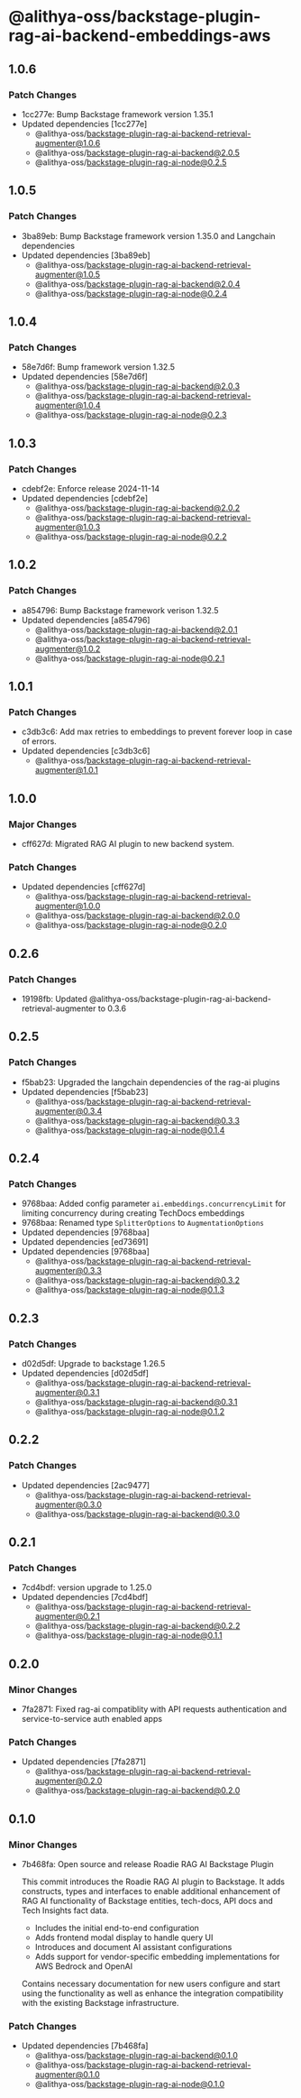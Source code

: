 # @alithya-oss/backstage-plugin-rag-ai-backend-embeddings-aws

## 1.0.6

### Patch Changes

- 1cc277e: Bump Backstage framework version 1.35.1
- Updated dependencies [1cc277e]
  - @alithya-oss/backstage-plugin-rag-ai-backend-retrieval-augmenter@1.0.6
  - @alithya-oss/backstage-plugin-rag-ai-backend@2.0.5
  - @alithya-oss/backstage-plugin-rag-ai-node@0.2.5

## 1.0.5

### Patch Changes

- 3ba89eb: Bump Backstage framework version 1.35.0 and Langchain dependencies
- Updated dependencies [3ba89eb]
  - @alithya-oss/backstage-plugin-rag-ai-backend-retrieval-augmenter@1.0.5
  - @alithya-oss/backstage-plugin-rag-ai-backend@2.0.4
  - @alithya-oss/backstage-plugin-rag-ai-node@0.2.4

## 1.0.4

### Patch Changes

- 58e7d6f: Bump framework version 1.32.5
- Updated dependencies [58e7d6f]
  - @alithya-oss/backstage-plugin-rag-ai-backend@2.0.3
  - @alithya-oss/backstage-plugin-rag-ai-backend-retrieval-augmenter@1.0.4
  - @alithya-oss/backstage-plugin-rag-ai-node@0.2.3

## 1.0.3

### Patch Changes

- cdebf2e: Enforce release 2024-11-14
- Updated dependencies [cdebf2e]
  - @alithya-oss/backstage-plugin-rag-ai-backend@2.0.2
  - @alithya-oss/backstage-plugin-rag-ai-backend-retrieval-augmenter@1.0.3
  - @alithya-oss/backstage-plugin-rag-ai-node@0.2.2

## 1.0.2

### Patch Changes

- a854796: Bump Backstage framework verison 1.32.5
- Updated dependencies [a854796]
  - @alithya-oss/backstage-plugin-rag-ai-backend@2.0.1
  - @alithya-oss/backstage-plugin-rag-ai-backend-retrieval-augmenter@1.0.2
  - @alithya-oss/backstage-plugin-rag-ai-node@0.2.1

## 1.0.1

### Patch Changes

- c3db3c6: Add max retries to embeddings to prevent forever loop in case of errors.
- Updated dependencies [c3db3c6]
  - @alithya-oss/backstage-plugin-rag-ai-backend-retrieval-augmenter@1.0.1

## 1.0.0

### Major Changes

- cff627d: Migrated RAG AI plugin to new backend system.

### Patch Changes

- Updated dependencies [cff627d]
  - @alithya-oss/backstage-plugin-rag-ai-backend-retrieval-augmenter@1.0.0
  - @alithya-oss/backstage-plugin-rag-ai-backend@2.0.0
  - @alithya-oss/backstage-plugin-rag-ai-node@0.2.0

## 0.2.6

### Patch Changes

- 19198fb: Updated @alithya-oss/backstage-plugin-rag-ai-backend-retrieval-augmenter to 0.3.6

## 0.2.5

### Patch Changes

- f5bab23: Upgraded the langchain dependencies of the rag-ai plugins
- Updated dependencies [f5bab23]
  - @alithya-oss/backstage-plugin-rag-ai-backend-retrieval-augmenter@0.3.4
  - @alithya-oss/backstage-plugin-rag-ai-backend@0.3.3
  - @alithya-oss/backstage-plugin-rag-ai-node@0.1.4

## 0.2.4

### Patch Changes

- 9768baa: Added config parameter `ai.embeddings.concurrencyLimit` for limiting concurrency during creating TechDocs embeddings
- 9768baa: Renamed type `SplitterOptions` to `AugmentationOptions`
- Updated dependencies [9768baa]
- Updated dependencies [ed73691]
- Updated dependencies [9768baa]
  - @alithya-oss/backstage-plugin-rag-ai-backend-retrieval-augmenter@0.3.3
  - @alithya-oss/backstage-plugin-rag-ai-backend@0.3.2
  - @alithya-oss/backstage-plugin-rag-ai-node@0.1.3

## 0.2.3

### Patch Changes

- d02d5df: Upgrade to backstage 1.26.5
- Updated dependencies [d02d5df]
  - @alithya-oss/backstage-plugin-rag-ai-backend-retrieval-augmenter@0.3.1
  - @alithya-oss/backstage-plugin-rag-ai-backend@0.3.1
  - @alithya-oss/backstage-plugin-rag-ai-node@0.1.2

## 0.2.2

### Patch Changes

- Updated dependencies [2ac9477]
  - @alithya-oss/backstage-plugin-rag-ai-backend-retrieval-augmenter@0.3.0
  - @alithya-oss/backstage-plugin-rag-ai-backend@0.3.0

## 0.2.1

### Patch Changes

- 7cd4bdf: version upgrade to 1.25.0
- Updated dependencies [7cd4bdf]
  - @alithya-oss/backstage-plugin-rag-ai-backend-retrieval-augmenter@0.2.1
  - @alithya-oss/backstage-plugin-rag-ai-backend@0.2.2
  - @alithya-oss/backstage-plugin-rag-ai-node@0.1.1

## 0.2.0

### Minor Changes

- 7fa2871: Fixed rag-ai compatiblity with API requests authentication and service-to-service auth enabled apps

### Patch Changes

- Updated dependencies [7fa2871]
  - @alithya-oss/backstage-plugin-rag-ai-backend-retrieval-augmenter@0.2.0
  - @alithya-oss/backstage-plugin-rag-ai-backend@0.2.0

## 0.1.0

### Minor Changes

- 7b468fa: Open source and release Roadie RAG AI Backstage Plugin

  This commit introduces the Roadie RAG AI plugin to Backstage. It adds constructs, types and interfaces to enable additional enhancement of RAG AI functionality of Backstage entities, tech-docs, API docs and Tech Insights fact data.

  - Includes the initial end-to-end configuration
  - Adds frontend modal display to handle query UI
  - Introduces and document AI assistant configurations
  - Adds support for vendor-specific embedding implementations for AWS Bedrock and OpenAI

  Contains necessary documentation for new users configure and start using the functionality as well as enhance the integration compatibility with the existing Backstage infrastructure.

### Patch Changes

- Updated dependencies [7b468fa]
  - @alithya-oss/backstage-plugin-rag-ai-backend@0.1.0
  - @alithya-oss/backstage-plugin-rag-ai-backend-retrieval-augmenter@0.1.0
  - @alithya-oss/backstage-plugin-rag-ai-node@0.1.0
